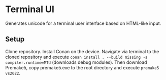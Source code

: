 # Terminal UI
Generates unicode for a terminal user interface based on HTML-like input.

## Setup
Clone repository.
Install Conan on the device.
Navigate via terminal to the cloned repository and execute `conan install . --build missing -s compiler.runtime=MTd` (downloads debug modules).
Then download Premake5, copy premake5.exe to the root directory and execute `premake5 vs2022`.
